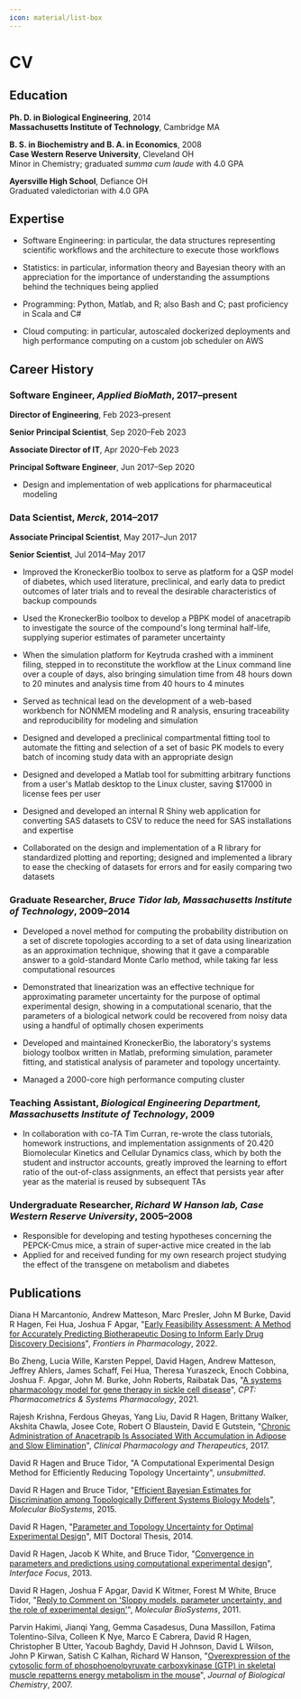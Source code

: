 ```yaml
---
icon: material/list-box
---
```


# CV

## Education

**Ph. D. in Biological Engineering**, 2014<br>
**Massachusetts Institute of Technology**, Cambridge MA

**B. S. in Biochemistry and B. A. in Economics**, 2008<br>
**Case Western Reserve University**, Cleveland OH<br>
Minor in Chemistry; graduated _summa cum laude_ with 4.0 GPA

**Ayersville High School**, Defiance OH<br>
Graduated valedictorian with 4.0 GPA

## Expertise

- Software Engineering: in particular, the data structures representing scientific workflows and the architecture to execute those workflows

- Statistics: in particular, information theory and Bayesian theory with an appreciation for the importance of understanding the assumptions behind the techniques being applied

- Programming: Python, Matlab, and R; also Bash and C; past proficiency in Scala and C#

- Cloud computing: in particular, autoscaled dockerized deployments and high performance computing on a custom job scheduler on AWS

## Career History

### Software Engineer, *Applied BioMath*, 2017–present

**Director of Engineering**, Feb 2023–present

**Senior Principal Scientist**, Sep 2020–Feb 2023

**Associate Director of IT**, Apr 2020–Feb 2023

**Principal Software Engineer**, Jun 2017–Sep 2020

- Design and implementation of web applications for pharmaceutical modeling

### Data Scientist, *Merck*, 2014–2017

**Associate Principal Scientist**, May 2017–Jun 2017

**Senior Scientist**, Jul 2014–May 2017

- Improved the KroneckerBio toolbox to serve as platform for a QSP model of diabetes, which used literature, preclinical, and early data to predict outcomes of later trials and to reveal the desirable characteristics of backup compounds

- Used the KroneckerBio toolbox to develop a PBPK model of anacetrapib to investigate the source of the compound's long terminal half-life, supplying superior estimates of parameter uncertainty

- When the simulation platform for Keytruda crashed with a imminent filing, stepped in to reconstitute the workflow at the Linux command line over a couple of days, also bringing simulation time from 48 hours down to 20 minutes and analysis time from 40 hours to 4 minutes

- Served as technical lead on the development of a web-based workbench for NONMEM modeling and R analysis, ensuring traceability and reproducibility for modeling and simulation

- Designed and developed a preclinical compartmental fitting tool to automate the fitting and selection of a set of basic PK models to every batch of incoming study data with an appropriate design

- Designed and developed a Matlab tool for submitting arbitrary functions from a user's Matlab desktop to the Linux cluster, saving $17000 in license fees per user

- Designed and developed an internal R Shiny web application for converting SAS datasets to CSV to reduce the need for SAS installations and expertise

- Collaborated on the design and implementation of a R library for standardized plotting and reporting; designed and implemented a library to ease the checking of datasets for errors and for easily comparing two datasets

### Graduate Researcher, *Bruce Tidor lab, Massachusetts Institute of Technology*, 2009–2014

- Developed a novel method for computing the probability distribution on a set of discrete topologies according to a set of data using linearization as an approximation technique, showing that it gave a comparable answer to a gold-standard Monte Carlo method, while taking far less computational resources

- Demonstrated that linearization was an effective technique for approximating parameter uncertainty for the purpose of optimal experimental design, showing in a computational scenario, that the parameters of a biological network could be recovered from noisy data using a handful of optimally chosen experiments

- Developed and maintained KroneckerBio, the laboratory's systems biology toolbox written in Matlab, preforming simulation, parameter fitting, and statistical analysis of parameter and topology uncertainty.

- Managed a 2000-core high performance computing cluster

### Teaching Assistant, *Biological Engineering Department, Massachusetts Institute of Technology*, 2009

- In collaboration with co-TA Tim Curran, re-wrote the class tutorials, homework instructions, and implementation assignments of 20.420 Biomolecular Kinetics and Cellular Dynamics class, which by both the student and instructor accounts, greatly improved the learning to effort ratio of the out-of-class assignments, an effect that persists year after year as the material is reused by subsequent TAs

### Undergraduate Researcher, *Richard W Hanson lab, Case Western Reserve University*, 2005–2008

- Responsible for developing and testing hypotheses concerning the PEPCK-Cmus mice, a strain of super-active mice created in the lab
- Applied for and received funding for my own research project studying the effect of the transgene on metabolism and diabetes

## Publications

Diana H Marcantonio, Andrew Matteson, Marc Presler, John M Burke, David R Hagen, Fei Hua, Joshua F Apgar, "[Early Feasibility Assessment: A Method for Accurately Predicting Biotherapeutic Dosing to Inform Early Drug Discovery Decisions](https://www.frontiersin.org/articles/10.3389/fphar.2022.864768/full)", _Frontiers in Pharmacology_, 2022.

Bo Zheng, Lucia Wille, Karsten Peppel, David Hagen, Andrew Matteson, Jeffrey Ahlers, James Schaff, Fei Hua, Theresa Yuraszeck, Enoch Cobbina, Joshua F. Apgar, John M. Burke, John Roberts, Raibatak Das, "[A systems pharmacology model for gene therapy in sickle cell disease](https://ascpt.onlinelibrary.wiley.com/doi/10.1002/psp4.12638)", _CPT: Pharmacometrics & Systems Pharmacology_, 2021.

Rajesh Krishna, Ferdous Gheyas, Yang Liu, David R Hagen, Brittany Walker, Akshita Chawla, Josee Cote, Robert O Blaustein, David E Gutstein, "[Chronic Administration of Anacetrapib Is Associated With Accumulation in Adipose and Slow Elimination](https://onlinelibrary.wiley.com/doi/10.1002/cpt.700/abstract)", _Clinical Pharmacology and Therapeutics_, 2017.

David R Hagen and Bruce Tidor, "A Computational Experimental Design Method for Efficiently Reducing Topology Uncertainty", _unsubmitted_.

David R Hagen and Bruce Tidor, "[Efficient Bayesian Estimates for Discrimination among Topologically Different Systems Biology Models](https://pubs.rsc.org/en/Content/ArticleLanding/2014/MB/C4MB00276H)", _Molecular BioSystems_, 2015.

David R Hagen, "[Parameter and Topology Uncertainty for Optimal Experimental Design](https://drhagen.com/documents/DavidRHagenDoctoralThesis.pdf)", MIT Doctoral Thesis, 2014.

David R Hagen, Jacob K White, and Bruce Tidor, "[Convergence in parameters and predictions using computational experimental design](https://rsfs.royalsocietypublishing.org/content/3/4/20130008.full)", _Interface Focus_, 2013.

David R Hagen, Joshua F Apgar, David K Witmer, Forest M White, Bruce Tidor, "[Reply to Comment on 'Sloppy models, parameter uncertainty, and the role of experimental design'](https://pubs.rsc.org/en/content/articlelanding/2011/MB/c1mb05200d)", _Molecular BioSystems_, 2011.

Parvin Hakimi, Jianqi Yang, Gemma Casadesus, Duna Massillon, Fatima Tolentino-Silva, Colleen K Nye, Marco E Cabrera, David R Hagen, Christopher B Utter, Yacoub Baghdy, David H Johnson, David L Wilson, John P Kirwan, Satish C Kalhan, Richard W Hanson, "[Overexpression of the cytosolic form of phosphoenolpyruvate carboxykinase (GTP) in skeletal muscle repatterns energy metabolism in the mouse](https://www.jbc.org/content/282/45/32844.short)", _Journal of Biological Chemistry_, 2007.
